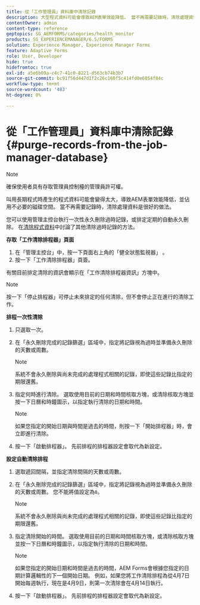 ```yaml
---
title: 從「工作管理員」資料庫中清除記錄
description: 大型程式資料可能會導致AEM表單效能降低。 當不再需要記錄時，清除處理資料是很好的做法。
contentOwner: admin
content-type: reference
geptopics: SG_AEMFORMS/categories/health_monitor
products: SG_EXPERIENCEMANAGER/6.5/FORMS
solution: Experience Manager, Experience Manager Forms
feature: Adaptive Forms
role: User, Developer
hide: true
hidefromtoc: true
exl-id: a5e6b09a-c4c7-41c0-8221-d563cb74b3b7
source-git-commit: bc91f56d447d1f2c26c160f5c414fd0e6054f84c
workflow-type: tm+mt
source-wordcount: '483'
ht-degree: 0%

---
```


# 從「工作管理員」資料庫中清除記錄 {#purge-records-from-the-job-manager-database}

>[!NOTE]
> 
> 確保使用者具有存取管理員控制檯的管理員許可權。

叫用長期程式時產生的程式資料可能會變得太大，導致AEM表單效能降低，並佔用不必要的磁碟空間。 當不再需要記錄時，清除處理資料是很好的做法。

您可以使用管理主控台執行一次性永久刪除過時記錄，或排定定期的自動永久刪除。 在[清除程式資料](/help/forms/using/admin-help/purging-process-data.md#purging-process-data)中討論了其他清除過時記錄的方法。

**存取「工作清除排程器」頁面**

1. 在「管理主控台」中，按一下頁面右上角的「健全狀態監視器」 。
1. 按一下「工作清除排程器」頁簽。

有關目前排定清除的資訊會顯示在「工作清除排程器資訊」方塊中。

>[!NOTE]
>
>按一下「停止排程器」可停止未來排定的任何清除，但不會停止正在進行的清除工作。

**排程一次性清除**

1. 只選取一次。
1. 在「永久刪除完成的記錄篩選」區域中，指定將記錄視為過時並準備永久刪除的天數或周數。

   >[!NOTE]
   >
   >系統不會永久刪除與尚未完成的處理程式相關的記錄，即使這些記錄比指定的期限還舊。

1. 指定何時進行清除。 選取使用目前的日期和時間核取方塊，或清除核取方塊並按一下日曆和時鐘圖示，以指定執行清除的日期和時間。

   >[!NOTE]
   >
   >如果您指定的開始日期與時間是過去的時間，則按一下「開始排程器」時，會立即進行清除。

1. 按一下「啟動排程器」。 先前排程的排程器設定會取代為新設定。

**設定自動清除排程**

1. 選取遞回間隔，並指定清除間隔的天數或周數。
1. 在「永久刪除完成的記錄篩選」區域中，指定將記錄視為過時並準備永久刪除的天數或周數。 您不能將值設定為`0`。

   >[!NOTE]
   >
   >系統不會永久刪除與尚未完成的處理程式相關的記錄，即使這些記錄比指定的期限還舊。

1. 指定清除開始的時間。 選取使用目前的日期和時間核取方塊，或清除核取方塊並按一下日曆和時鐘圖示，以指定執行清除的日期和時間。

   >[!NOTE]
   >
   >如果您指定的開始日期和時間是過去的時間，AEM Forms會根據您指定的日期計算邏輯性的下一個開始日期。 例如，如果您將工作清除排程為從4月7日開始每週執行，現在是4月9日，則第一次清除會在4月14日執行。

1. 按一下「啟動排程器」。 先前排程的排程器設定會取代為新設定。
